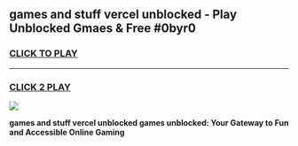 
## games and stuff vercel unblocked - Play Unblocked Gmaes & Free #0byr0
<h3>
<a href="https://news.freeplayer.one?title=games_and_stuff_vercel_unblocked&ref=03M">CLICK TO PLAY</a></h3>
<hr>

<h3>
<a href="https://news.freeplayer.one?title=games_and_stuff_vercel_unblocked&ref=03M">CLICK 2 PLAY</a>
  
</h3>

<a href="https://news.freeplayer.one?title=games_and_stuff_vercel_unblocked&ref=03M"><img src="https://clearcache.store/games.png"></a>


**games and stuff vercel unblocked games unblocked: Your Gateway to Fun and Accessible Online Gaming**
